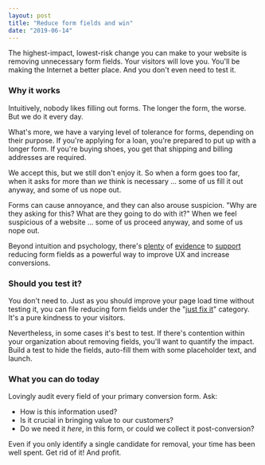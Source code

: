 ```yaml
---
layout: post
title: "Reduce form fields and win"
date: "2019-06-14"
---
```


The highest-impact, lowest-risk change you can make to your website is removing unnecessary form fields. Your visitors will love you. You'll be making the Internet a better place. And you don't even need to test it.

### Why it works

Intuitively, nobody likes filling out forms. The longer the form, the worse. But we do it every day.

What's more, we have a varying level of tolerance for forms, depending on their purpose. If you're applying for a loan, you're prepared to put up with a longer form. If you're buying shoes, you get that shipping and billing addresses are required.

We accept this, but we still don't enjoy it. So when a form goes too far, when it asks for more than _we_ think is necessary ... some of us fill it out anyway, and some of us nope out.

Forms can cause annoyance, and they can also arouse suspicion. "Why are they asking for this? What are they going to do with it?" When we feel suspicious of a website ... some of us proceed anyway, and some of us nope out.

Beyond intuition and psychology, there's [plenty](https://www.nngroup.com/articles/web-form-design/) of [evidence](https://elitesem.com/publications/cro-testing-fewer-form-fields-reduces-user-friction-increases-conversion-rate-700/) to [support](https://vwo.com/blog/web-form-optimization/) reducing form fields as a powerful way to improve UX and increase conversions.

### Should you test it?

You don't need to. Just as you should improve your page load time without testing it, you can file reducing form fields under the "[just fix it](https://briandavidhall.com/just-fix-it/)" category. It's a pure kindness to your visitors.

Nevertheless, in some cases it's best to test. If there's contention within your organization about removing fields, you'll want to quantify the impact. Build a test to hide the fields, auto-fill them with some placeholder text, and launch.

### What you can do today

Lovingly audit every field of your primary conversion form. Ask:

- How is this information used?
- Is it crucial in bringing value to our customers?
- Do we need it _here_, in this form, or could we collect it post-conversion?

Even if you only identify a single candidate for removal, your time has been well spent. Get rid of it! And profit.
